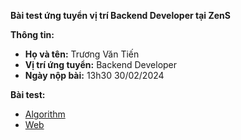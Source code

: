 **Bài test ứng tuyển vị trí Backend Developer tại ZenS**

**Thông tin:**

* **Họ và tên:**  Trương Văn Tiến
* **Vị trí ứng tuyển:** Backend Developer
* **Ngày nộp bài:** 13h30 30/02/2024

**Bài test:**

- [Algorithm](https://github.com/tientvtdc/zens-assignment-truong-van-tien/tree/main/algorithm)
- [Web](https://github.com/tientvtdc/zens-assignment-truong-van-tien/tree/main/web)